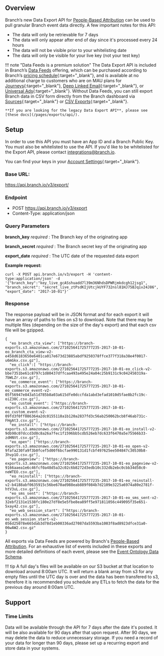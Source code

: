 ## Overview

Branch’s new Data Export API for [People-Based Attribution](/pages/dashboard/people-based-attribution/) can be used to pull granular Branch event data directly. A few important notes for this API:

- The data will only be retrievable for 7 days
- The data will only appear after end of day since it's processed every 24 hours
- The data will not be visible prior to your whitelisting date
- The data will only be visible for your live key (not your test key)

!!! note "Data Feeds is a premium solution"
    The Data Export API is included in Branch’s [Data Feeds](/pages/exports/data-feeds/) offering, which can be purchased according to Branch’s [pricing schedule](https://branch.io/pricing/){:target="\_blank"}, and is available at no additional charge to customers who are on MAU plans for [Journeys](https://branch.io/journeys/){:target="\_blank"}, [Deep Linked Email](https://branch.io/email/){:target="\_blank"}, or [Universal Ads](https://branch.io/attribution/){:target="\_blank"}. Without Data Feeds, you can still export Branch data in CSV form directly from the Branch dashboard via [Sources](https://dashboard.branch.io/sources){:target="\_blank"} or [CSV Exports](https://dashboard.branch.io/data-import-export/csv-exports){:target="\_blank"}.

    **If you are looking for the legacy Data Export API**, please see [these docs](/pages/exports/api/).

## Setup

In order to use this API you must have an App ID and a Branch Public Key. You must also be whitelisted to use the API. If you'd like to be whitelisted for the Export API, please contact [integrations@branch.io](mailto:integrations@branch.io).

You can find your keys in your [Account Settings](https://dashboard.branch.io/account-settings/app){:target="\_blank"}.

### Base URL:
https://api.branch.io/v3/export/

### Endpoint
* POST https://api.branch.io/v3/export
* Content-Type: application/json

### Query Parameters

**branch_key** _required_
: The Branch key of the originating app

**branch_secret** _required_
: The Branch secret key of the originating app

**export_date** _required_
: The UTC date of the requested data export

**Example request:**

```
curl -X POST api.branch.io/v3/export -H 'content-type:application/json' -d '{"branch_key":"key_live_gcASshuadd7l39m36NhdsDPWRjmkdcgh12jsg1", "branch_secret": "secret_live_ztPsdKIjUtcjkUYF732nsl81HJ75BJqiv24J86", "export_date": "2017-10-01"}'
```

### Response

The response payload will be in JSON format and for each export it will have an array of paths to files on s3 to download. Note that there may be multiple files (depending on the size of the day's export) and that each csv file will be gzipped.


```
{
  "eo_branch_cta_view": ["https://branch-exports.s3.amazonaws.com/271025641725777235-2017-10-01-eo_branch_cta_view-v2-e458d6183650e6401ca017e673d23885abdf9250378ffce377f318a38e4f0017-u6mGkx.csv.gz"],
  "eo_click":[ "https://branch-exports.s3.amazonaws.com/271025641725777235-2017-10-01-eo_click-v2-bbe7351be61c8797c1d80437dffcaa493a495e24a04c25b9131c9c042450319a-7bWLZr.csv.gz"],
  "eo_commerce_event": ["https://branch-exports.s3.amazonaws.com/271025641725777235-2017-10-01-eo_commerce_event-v2-05f56947e843a51d785b8a03a615dfe0dccfda1abd3efad1010d5fae8b2fc19c-oiZ38C.csv.gz"],
  "eo_custom_event": ["https://branch-exports.s3.amazonaws.com/271025641725777235-2017-10-01-eo_custom_event-v2-09fd3f0ff086364a2dc0155118a1b120a2837fd3c56ab250062bcb8f46ab731c-FHgAt3.csv.gz"],
  "eo_install": ["https://branch-exports.s3.amazonaws.com/271025641725777235-2017-10-01-eo_install-v2-9db98c07dccd3d8c8a26a7fec1f1596bb5cdb526eb7dc633f6470a5e75566b33-zdHNVt.csv.gz"],
  "eo_open": ["https://branch-exports.s3.amazonaws.com/271025641725777235-2017-10-01-eo_open-v2-9fafa230fa9f3b0fcef5d00f6bcfae990131d1fcbf497625ee504847c30530b8-3hvp1O.csv.gz"],
  "eo_pageview": ["https://branch-exports.s3.amazonaws.com/271025641725777235-2017-10-01-eo_pageview-v2-9166aaea1e6c46fcf0a48d5a32c02c6b8272d3edb10c332db2ebc0cbb34d58c0-neWTEO.csv.gz"],
  "eo_reinstall": ["https://branch-exports.s3.amazonaws.com/271025641725777235-2017-10-01-eo_reinstall-v2-b4188abf0635915c56be670ad988eab889f084b7d2109e3225a6974a80e2781f-htV3uL.csv.gz"],
  "eo_sms_sent": ["https://branch-exports.s3.amazonaws.com/271025641725777235-2017-10-01-eo_sms_sent-v2-32ebf2131e1538fc180e27df8e5e5fbe8ea89ff5e971811056c449095f35e651-5xay42.csv.gz"],
  "eo_web_session_start": ["https://branch-exports.s3.amazonaws.com/271025641725777235-2017-10-01-eo_web_session_start-v2-056d25078e665dab3d78d1eb00336ad27087da5593ba1003f8ad8923dfce31a0-06wAW2.csv.gz"
}
```

All exports via Data Feeds are powered by Branch's [People-Based Attribution](/pages/dashboard/people-based-attribution/). For an exhaustive list of events included in these exports and more detailed definitions of each event, please see the [Event Ontology Data Schema](/pages/exports/event_ontology_data_schema/).

!!! tip
    A full day's files will be available on our S3 bucket at that location to download around 8:00am UTC. It will return a blank array from s3 for any empty files until the UTC day is over and the data has been transfered to s3, therefore it is recommended you schedule any ETLs to fetch the data for the previous day around 8:00am UTC.

## Support

### Time Limits

Data will be available through the API for 7 days after the date it's posted. It will be also available for 90 days after that upon request. After 90 days, we may delete the data to reduce unnecessary storage. If you need a record of your data for longer than 90 days, please set up a recurring export and store data in your systems.
